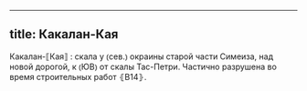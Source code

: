 
---
title: Какалан-Кая
---
Какалан-⟦Кая⟧
: скала у ⦅сев.⦆ окраины старой части Симеиза, над новой дорогой, к ⦅ЮВ⦆ от скалы Тас-Петри. Частично разрушена во время строительных работ ⦃В14⦄.
